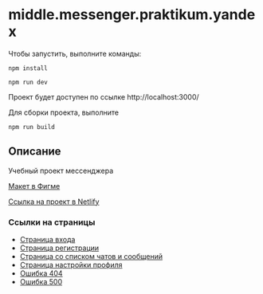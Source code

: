 
# middle.messenger.praktikum.yandex


Чтобы запустить, выполните команды:

```npm install```

```npm run dev```

Проект будет доступен по ссылке http://localhost:3000/

Для сборки проекта, выполните

```npm run build```

## Описание

Учебный проект мессенджера 


[Макет в Фигме](https://www.figma.com/file/QmEVfUy3Neyi8UzEXo7mkr/Chat-Yandex-Praktikum?type=design&node-id=0-1&mode=design&t=CFFaV6FCCBeBAGlS-0)

[Ссылка на проект в Netlify](https://effervescent-bombolone-3b0c43.netlify.app/src/pages/login/index.html)

### Ссылки на страницы

- [Страница входа](https://voluble-muffin-436681.netlify.app/src/pages/login/)
- [Страница регистрации](https://voluble-muffin-436681.netlify.app/src/pages/signup/)
- [Страница со списком чатов и сообщений](https://voluble-muffin-436681.netlify.app/src/pages/chat/)
- [Страница настройки профиля](https://voluble-muffin-436681.netlify.app/src/pages/profile/)
- [Ошибка 404](https://voluble-muffin-436681.netlify.app/src/pages/error/)
- [Ошибка 500](https://voluble-muffin-436681.netlify.app/src/pages/error/#500)
